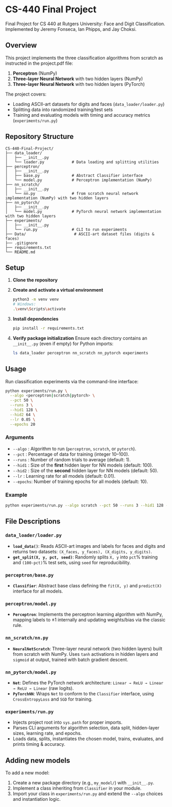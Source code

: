 # CS-440 Final Project

Final Project for CS 440 at Rutgers University: Face and Digit Classification. Implemented by Jeremy Fonseca, Ian Phipps, and Jay Choksi.


## Overview

This project implements the three classification algorithms from scratch as instructed in the project.pdf file:

1. **Perceptron** (NumPy)
2. **Three-layer Neural Network** with two hidden layers (NumPy)
3. **Three-layer Neural Network** with two hidden layers (PyTorch)

The project  covers:

* Loading ASCII-art datasets for digits and faces (`data_loader/loader.py`)
* Splitting data into randomized training/test sets
* Training and evaluating models with timing and accuracy metrics (`experiments/run.py`)

## Repository Structure

```
CS-440-Final-Project/
├── data_loader/
│   ├── __init__.py
│   └── loader.py            # Data loading and splitting utilities
├── perceptron/
│   ├── __init__.py
│   ├── base.py              # Abstract Classifier interface
│   └── model.py             # Perceptron implementation (NumPy)
├── nn_scratch/
│   ├── __init__.py
│   └── nn.py                # from scratch neural network implementation (NumPy) with two hidden layers
├── nn_pytorch/
│   ├── __init__.py
│   └── model.py             # PyTorch neural network implementation with two hidden layers
├── experiments/
│   ├── __init__.py
│   └── run.py               # CLI to run experiments
├── Data/                     # ASCII-art dataset files (digits & faces)
├── .gitignore
├── requirements.txt
└── README.md
```

## Setup

1. **Clone the repository**



2. **Create and activate a virtual environment**

   ```bash
   python3 -m venv venv
   # Windows:
   .\venv\Scripts\activate
   ```

3. **Install dependencies**

   ```bash
   pip install -r requirements.txt
   ```

4. **Verify package initialization**
   Ensure each directory contains an `__init__.py` (even if empty) for Python imports:

   ```bash
   ls data_loader perceptron nn_scratch nn_pytorch experiments
   ```

## Usage

Run classification experiments via the command-line interface:

```bash
python experiments/run.py \
  --algo <perceptron|scratch|pytorch> \
  --pct 50 \
  --runs 3 \
  --hid1 128 \
  --hid2 64 \
  --lr 0.05 \
  --epochs 20
```

### Arguments

* `--algo`  : Algorithm to run (`perceptron`, `scratch`, or `pytorch`).
* `--pct`   : Percentage of data for training (integer 10–100).
* `--runs`  : Number of random trials to average (default: 1).
* `--hid1`  : Size of the **first** hidden layer for NN models (default: 100).
* `--hid2`  : Size of the **second** hidden layer for NN models (default: 50).
* `--lr`    : Learning rate for all models (default: 0.01).
* `--epochs`: Number of training epochs for all models (default: 10).

### Example

```bash
python experiments/run.py --algo scratch --pct 50 --runs 3 --hid1 128 --hid2 64 --lr 0.05 --epochs 20
```

## File Descriptions

### `data_loader/loader.py`

* **`load_data()`**: Reads ASCII-art images and labels for faces and digits and returns two datasets: `(X_faces, y_faces), (X_digits, y_digits)`.
* **`get_split(X, y, pct, seed)`**: Randomly splits `X, y` into `pct`% training and `(100-pct)`% test sets, using `seed` for reproducibility.

### `perceptron/base.py`

* **`Classifier`**: Abstract base class defining the `fit(X, y)` and `predict(X)` interface for all models.

### `perceptron/model.py`

* **`Perceptron`**: Implements the perceptron learning algorithm with NumPy, mapping labels to ±1 internally and updating weights/bias via the classic rule.

### `nn_scratch/nn.py`

* **`NeuralNetScratch`**: Three-layer neural network (two hidden layers) built from scratch with NumPy. Uses `tanh` activations in hidden layers and `sigmoid` at output, trained with batch gradient descent.

### `nn_pytorch/model.py`

* **`Net`**: Defines the PyTorch network architecture: `Linear → ReLU → Linear → ReLU → Linear` (raw logits).
* **`PyTorchNN`**: Wraps `Net` to conform to the `Classifier` interface, using `CrossEntropyLoss` and `SGD` for training.

### `experiments/run.py`

* Injects project root into `sys.path` for proper imports.
* Parses CLI arguments for algorithm selection, data split, hidden-layer sizes, learning rate, and epochs.
* Loads data, splits, instantiates the chosen model, trains, evaluates, and prints timing & accuracy.

## Adding new models

To add a new model:

1. Create a new package directory (e.g., `my_model/`) with `__init__.py`.
2. Implement a class inheriting from `Classifier` in your module.
3. Import your class in `experiments/run.py` and extend the `--algo` choices and instantiation logic.
